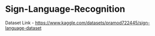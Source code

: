 # Sign-Language-Recognition

Dataset Link - https://www.kaggle.com/datasets/pramod722445/sign-language-dataset
